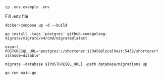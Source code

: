 ``
cp .env.example .env
``

Fill .env file

``
docker-compose up -d --build
``

``
go install -tags 'postgres' github.com/golang-migrate/migrate/v4/cmd/migrate@latest
``

``
export POSTGRESQL_URL='postgres://shortener:123456@localhost:5432/shortener?sslmode=disable'
``

``
migrate -database ${POSTGRESQL_URL} -path database/migrations up
``

``
go run main.go
``